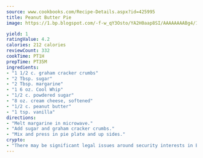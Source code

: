 ```yaml
---
source: www.cookbooks.com/Recipe-Details.aspx?id=425995
title: Peanut Butter Pie
image: https://1.bp.blogspot.com/-f-w_qY3Osto/YA2H0aap8SI/AAAAAAAABg4/17myAO5s9b8JksYvWDXpYkaDlcY0g6k_gCLcBGAsYHQ/s296/3.png

yield: 1
ratingValue: 4.2
calories: 212 calories
reviewCount: 332
cookTime: PT1H
prepTime: PT35M
ingredients:
- "1 1/2 c. graham cracker crumbs"
- "2 Tbsp. sugar"
- "2 Tbsp. margarine"
- "1 6 oz. Cool Whip"
- "1/2 c. powdered sugar"
- "8 oz. cream cheese, softened"
- "1/2 c. peanut butter"
- "1 tsp. vanilla"
directions:
- "Melt margarine in microwave."
- "Add sugar and graham cracker crumbs."
- "Mix and press in pie plate and up sides."
crypto:
- "There may be significant legal issues around security interests in Bitcoin."
---
```


